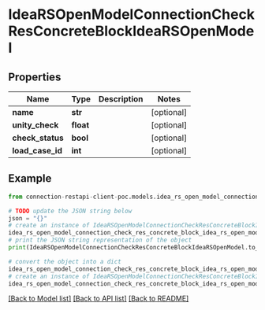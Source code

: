 # IdeaRSOpenModelConnectionCheckResConcreteBlockIdeaRSOpenModel


## Properties

Name | Type | Description | Notes
------------ | ------------- | ------------- | -------------
**name** | **str** |  | [optional] 
**unity_check** | **float** |  | [optional] 
**check_status** | **bool** |  | [optional] 
**load_case_id** | **int** |  | [optional] 

## Example

```python
from connection-restapi-client-poc.models.idea_rs_open_model_connection_check_res_concrete_block_idea_rs_open_model import IdeaRSOpenModelConnectionCheckResConcreteBlockIdeaRSOpenModel

# TODO update the JSON string below
json = "{}"
# create an instance of IdeaRSOpenModelConnectionCheckResConcreteBlockIdeaRSOpenModel from a JSON string
idea_rs_open_model_connection_check_res_concrete_block_idea_rs_open_model_instance = IdeaRSOpenModelConnectionCheckResConcreteBlockIdeaRSOpenModel.from_json(json)
# print the JSON string representation of the object
print(IdeaRSOpenModelConnectionCheckResConcreteBlockIdeaRSOpenModel.to_json())

# convert the object into a dict
idea_rs_open_model_connection_check_res_concrete_block_idea_rs_open_model_dict = idea_rs_open_model_connection_check_res_concrete_block_idea_rs_open_model_instance.to_dict()
# create an instance of IdeaRSOpenModelConnectionCheckResConcreteBlockIdeaRSOpenModel from a dict
idea_rs_open_model_connection_check_res_concrete_block_idea_rs_open_model_from_dict = IdeaRSOpenModelConnectionCheckResConcreteBlockIdeaRSOpenModel.from_dict(idea_rs_open_model_connection_check_res_concrete_block_idea_rs_open_model_dict)
```
[[Back to Model list]](../README.md#documentation-for-models) [[Back to API list]](../README.md#documentation-for-api-endpoints) [[Back to README]](../README.md)


